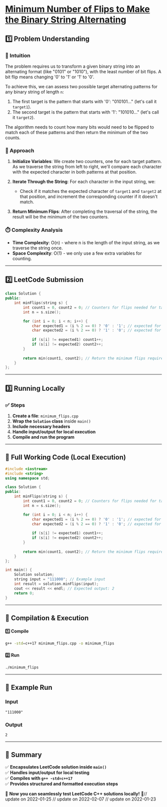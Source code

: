 # **[Minimum Number of Flips to Make the Binary String Alternating](https://leetcode.com/problems/minimum-number-of-flips-to-make-the-binary-string-alternating/description/)**  

## **1️⃣ Problem Understanding**  
### **📌 Intuition**  
The problem requires us to transform a given binary string into an alternating format (like "0101" or "1010"), with the least number of bit flips. A bit flip means changing '0' to '1' or '1' to '0'. 

To achieve this, we can assess two possible target alternating patterns for any binary string of length `n`:
1. The first target is the pattern that starts with '0': "010101..." (let's call it `target1`).
2. The second target is the pattern that starts with '1': "101010..." (let's call it `target2`).

The algorithm needs to count how many bits would need to be flipped to match each of these patterns and then return the minimum of the two counts.

### **🚀 Approach**  
1. **Initialize Variables**: We create two counters, one for each target pattern. As we traverse the string from left to right, we'll compare each character with the expected character in both patterns at that position.
  
2. **Iterate Through the String**: For each character in the input string, we:
   - Check if it matches the expected character of `target1` and `target2` at that position, and increment the corresponding counter if it doesn't match.
  
3. **Return Minimum Flips**: After completing the traversal of the string, the result will be the minimum of the two counters.

### **⏱️ Complexity Analysis**  
- **Time Complexity**: O(n) - where n is the length of the input string, as we traverse the string once.
- **Space Complexity**: O(1) - we only use a few extra variables for counting.

---  

## **2️⃣ LeetCode Submission**  
```cpp
class Solution {
public:
    int minFlips(string s) {
        int count1 = 0, count2 = 0; // Counters for flips needed for target1 and target2
        int n = s.size();

        for (int i = 0; i < n; i++) {
            char expected1 = (i % 2 == 0) ? '0' : '1'; // expected for target1
            char expected2 = (i % 2 == 0) ? '1' : '0'; // expected for target2
            
            if (s[i] != expected1) count1++;
            if (s[i] != expected2) count2++;
        }
        
        return min(count1, count2); // Return the minimum flips required
    }
};
```  

---  

## **3️⃣ Running Locally**  
### **✅ Steps**  
1. **Create a file**: `minimum_flips.cpp`  
2. **Wrap the `Solution` class** inside `main()`  
3. **Include necessary headers**  
4. **Handle input/output for local execution**  
5. **Compile and run the program**  

---  

## **📝 Full Working Code (Local Execution)**  
```cpp
#include <iostream>
#include <string>
using namespace std;

class Solution {
public:
    int minFlips(string s) {
        int count1 = 0, count2 = 0; // Counters for flips needed for target1 and target2
        int n = s.size();

        for (int i = 0; i < n; i++) {
            char expected1 = (i % 2 == 0) ? '0' : '1'; // expected for target1
            char expected2 = (i % 2 == 0) ? '1' : '0'; // expected for target2
            
            if (s[i] != expected1) count1++;
            if (s[i] != expected2) count2++;
        }
        
        return min(count1, count2); // Return the minimum flips required
    }
};

int main() {
    Solution solution;
    string input = "111000"; // Example input
    int result = solution.minFlips(input);
    cout << result << endl; // Expected output: 2
    return 0;
}
```  

---  

## **🔧 Compilation & Execution**  
#### **1️⃣ Compile**  
```bash
g++ -std=c++17 minimum_flips.cpp -o minimum_flips
```  

#### **2️⃣ Run**  
```bash
./minimum_flips
```  

---  

## **🎯 Example Run**  
### **Input**  
```
"111000"
```  
### **Output**  
```
2
```  

---  

## **📌 Summary**  
✅ **Encapsulates LeetCode solution inside `main()`**  
✅ **Handles input/output for local testing**  
✅ **Compiles with `g++ -std=c++17`**  
✅ **Provides structured and formatted execution steps**  

🚀 **Now you can seamlessly test LeetCode C++ solutions locally!** 🚀// update on 2022-01-25
// update on 2022-02-07
// update on 2022-01-23
